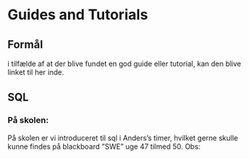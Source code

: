 # Guides and Tutorials

## Formål
i tilfælde af at der blive fundet en god guide eller tutorial, kan den blive linket til her inde.

## SQL
### På skolen:
På skolen er vi introduceret til sql i Anders’s timer, hvilket gerne skulle kunne findes på blackboard ”SWE” uge 47 tilmed 50. 
Obs:

